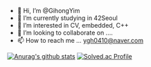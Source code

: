- 👋 Hi, I’m @GihongYim
- 🌱 I’m currently studying in 42Seoul
- 👀 I’m interested in CV, embedded, C++
- 💞️ I’m looking to collaborate on ....
- 📫 How to reach me ... ygh0410@naver.com

<!---
GihongYim/GihongYim is a ✨ special ✨ repository because its `README.md` (this file) appears on your GitHub profile.
You can click the Preview link to take a look at your changes.
--->
  [![Anurag's github stats](https://github-readme-stats.vercel.app/api?username=GihongYim)](https://github.com/anuraghazra/github-readme-stats)
  [![Solved.ac Profile](http://mazassumnida.wtf/api/generate_badge?boj=ygh0410)](https://solved.ac/ygh0410)
